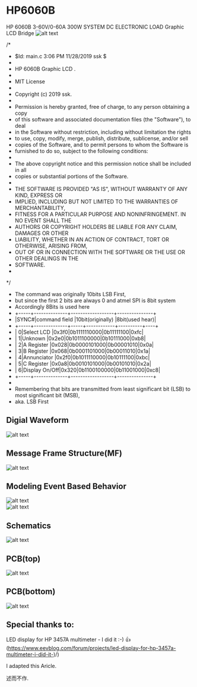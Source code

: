 # HP6060B
HP 6060B 3-60V/0-60A 300W SYSTEM DC ELECTRONIC LOAD  Graphic LCD Bridge
![alt text](https://github.com/boricha/HP6060B/blob/master/tada.jpg)

/*
 * $Id: main.c 3:06 PM 11/28/2019 ssk  $
 *
 * HP 6060B Graphic LCD .
 *
 * MIT License
 *
 * Copyright (c) 2019 ssk.
 *
 * Permission is hereby granted, free of charge, to any person obtaining a copy
 * of this software and associated documentation files (the "Software"), to deal
 * in the Software without restriction, including without limitation the rights
 * to use, copy, modify, merge, publish, distribute, sublicense, and/or sell
 * copies of the Software, and to permit persons to whom the Software is
 * furnished to do so, subject to the following conditions:
 *
 * The above copyright notice and this permission notice shall be included in all
 * copies or substantial portions of the Software.
 *
 * THE SOFTWARE IS PROVIDED "AS IS", WITHOUT WARRANTY OF ANY KIND, EXPRESS OR
 * IMPLIED, INCLUDING BUT NOT LIMITED TO THE WARRANTIES OF MERCHANTABILITY,
 * FITNESS FOR A PARTICULAR PURPOSE AND NONINFRINGEMENT. IN NO EVENT SHALL THE
 * AUTHORS OR COPYRIGHT HOLDERS BE LIABLE FOR ANY CLAIM, DAMAGES OR OTHER
 * LIABILITY, WHETHER IN AN ACTION OF CONTRACT, TORT OR OTHERWISE, ARISING FROM,
 * OUT OF OR IN CONNECTION WITH THE SOFTWARE OR THE USE OR OTHER DEALINGS IN THE
 * SOFTWARE.
 *
*/

* The command was originally 10bits LSB First,
* but since the first 2 bits are always 0 and atmel SPI is 8bit system
* Accordingly 8Bits is used here
* +-----+--------------+------------------+---------------+
* |SYNC#|command field |10bit(originally) |8bit(used hear)|
* +-----+--------------+-----+------------+----------+----+
* |    0|Select LCD    |0x3f0|0b1111110000|0b11111100|0xfc|
* |    1|Unknown       |0x2e0|0b1011100000|0b10111000|0xb8|
* |    2|A Register    |0x028|0b0000101000|0b00001010|0x0a|
* |    3|B Register    |0x068|0b0001101000|0b00011010|0x1a|
* |    4|Annunciator   |0x2f0|0b1011110000|0b10111100|0xbc|
* |    5|C Register    |0x0a8|0b0010101000|0b00101010|0x2a|
* |    6|Display On/Off|0x320|0b1100100000|0b11001000|0xc8|
* +-----+--------------+------------------+---------------+
*
* Remembering that bits are transmitted from least significant bit (LSB) to most significant bit (MSB),
* aka. LSB First

## Digial Waveform
![alt text](https://github.com/boricha/HP6060B/blob/master/src/singleMF.png)        
## Message Frame Structure(MF)
![alt text](https://github.com/boricha/HP6060B/blob/master/src/MessageFrame.jpg)   
## Modeling Event Based Behavior
![alt text](https://github.com/boricha/HP6060B/blob/master/src/brief.jpg)   
![alt text](https://github.com/boricha/HP6060B/blob/master/src/state.jpg)   
## Schematics
![alt text](https://github.com/boricha/HP6060B/blob/master/schematic/hp6060bv1.5.jpg)
## PCB(top)
![alt text](https://github.com/boricha/HP6060B/blob/master/schematic/top(oshpark).png)
## PCB(bottom)
![alt text](https://github.com/boricha/HP6060B/blob/master/schematic/bottom(oshpark).png)
## Special thanks to: 
LED display for HP 3457A multimeter - I did it :-) :+1: (https://www.eevblog.com/forum/projects/led-display-for-hp-3457a-multimeter-i-did-it-)/)

I adapted this Aricle.

述而不作.

